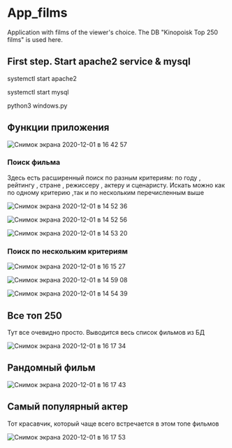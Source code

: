 # App_films
Application with films of the viewer's choice. The DB "Kinopoisk Top 250 films" is used here.


## First step. Start apache2 service & mysql

systemctl start apache2

systemctl start mysql

python3 windows.py

## Функции приложения


![Снимок экрана 2020-12-01 в 16 42 57](https://user-images.githubusercontent.com/61711711/100748364-4bb32300-33f4-11eb-901a-084f68441812.png)


### Поиск фильма
Здесь есть расширенный поиск по разным критериям: 
по году , рейтингу , стране , режиссеру , актеру и сценаристу.
Искать можно как по одному критерию ,так и по нескольким перечисленным выше

![Снимок экрана 2020-12-01 в 14 52 36](https://user-images.githubusercontent.com/61711711/100748438-5ec5f300-33f4-11eb-8122-06f5bd4269f5.png)


![Снимок экрана 2020-12-01 в 14 52 56](https://user-images.githubusercontent.com/61711711/100748520-78ffd100-33f4-11eb-8172-0e662cef3203.png)


![Снимок экрана 2020-12-01 в 14 53 20](https://user-images.githubusercontent.com/61711711/100748535-7dc48500-33f4-11eb-9702-b236bc5a5ec2.png)


### Поиск по нескольким критериям


![Снимок экрана 2020-12-01 в 16 15 27](https://user-images.githubusercontent.com/61711711/100748620-9a60bd00-33f4-11eb-855e-4e034bd76d15.png)


![Снимок экрана 2020-12-01 в 14 59 08](https://user-images.githubusercontent.com/61711711/100748631-9d5bad80-33f4-11eb-8275-2af8484fde3f.png)


![Снимок экрана 2020-12-01 в 14 54 39](https://user-images.githubusercontent.com/61711711/100748648-a0569e00-33f4-11eb-9d74-9b8fa49e6e97.png)


## Все топ 250

Тут все очевидно просто. Выводится весь список фильмов из БД

![Снимок экрана 2020-12-01 в 16 17 34](https://user-images.githubusercontent.com/61711711/100748687-aea4ba00-33f4-11eb-87a8-c9249a5d4d71.png)



## Рандомный фильм

![Снимок экрана 2020-12-01 в 16 17 43](https://user-images.githubusercontent.com/61711711/100748727-bd8b6c80-33f4-11eb-837b-155618718568.png)



## Самый популярный актер

Тот красавчик, который чаще всего встречается в этом топе фильмов

![Снимок экрана 2020-12-01 в 16 17 53](https://user-images.githubusercontent.com/61711711/100748770-d09e3c80-33f4-11eb-89e3-8b4fbab75391.png)

